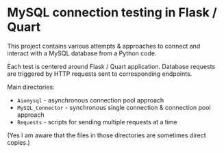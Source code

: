 # MySQL connection testing in Flask / Quart

This project contains various attempts & approaches to connect and interact with a MySQL database from a Python code.

Each test is centered around Flask / Quart application. Database requests are triggered by HTTP requests sent to corresponding endpoints.

Main directories:
* ```Aiomysql``` - asynchronous connection pool approach
* ```MySQL_Connector``` - synchronous single connection & connection pool approach
* ```Requests``` - scripts for sending multiple requests at a time


(Yes I am aware that the files in those directories are sometimes direct copies.)